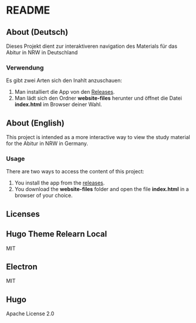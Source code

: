 # README
## About (Deutsch)
Dieses Projekt dient zur interaktiveren navigation des Materials für das Abitur in NRW in Deutschland

### Verwendung
Es gibt zwei Arten sich den Inahlt anzuschauen:

1. Man installiert die App von den [Releases](https://github.com/AlphaLEXray/abitur-electron-app/releases).
2. Man lädt sich den Ordner **website-files** herunter und öffnet die Datei **index.html** im Browser deiner Wahl.

## About (English)
This project is intended as a more interactive way to view the study material for the Abitur in NRW in Germany.

### Usage
There are two ways to access the content of this project:

1. You install the app from the [releases](https://github.com/AlphaLEXray/abitur-electron-app/releases).
2. You download the **website-files** folder and open the file **index.html** in a browser of your choice.

## Licenses
## Hugo Theme Relearn Local
MIT

## Electron
MIT

## Hugo
Apache License 2.0